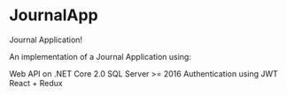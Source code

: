 # JournalApp
Journal Application!

An implementation of a Journal Application using:

Web API on .NET Core 2.0
SQL Server  >= 2016
Authentication using JWT
React + Redux

